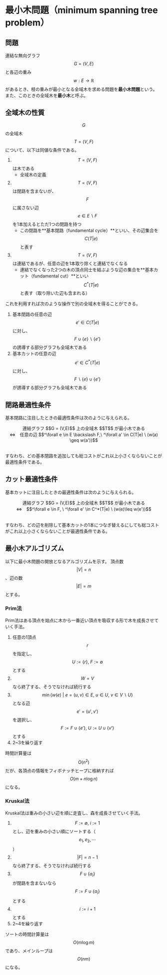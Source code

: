 # 最小木問題（minimum spanning tree problem）

## 問題

連結な無向グラフ $$G = (V,E)$$ と各辺の重み $$w:E \rightarrow \mathbb{R}$$ があるとき、枝の重みが最小となる全域木を求める問題を**最小木問題**という。
また、このときの全域木を**最小木**と呼ぶ。

## 全域木の性質

$$G$$ の全域木 $$T=(V,F)$$ について、以下は同値な条件である。

1. $$T = (V,F)$$ は木である
    * 全域木の定義
2. $$T = (V,F)$$ は閉路を含まないが、$$F$$ に属さない辺 $$e \in E \backslash F$$ を1本加えるとただ1つの閉路を持つ
    * この閉路を**基本閉路（fundamental cycle）**といい、その辺集合を $$C(T|e)$$ と表す
3. $$T = (V,F)$$ は連結であるが、任意の辺を1本取り除くと連結でなくなる
    * 連結でなくなった2つの木の頂点同士を結ぶような辺の集合を**基本カット（fundamental cut）**といい $$C^*(T|e)$$ と表す（取り除いた辺も含まれる）

これを利用すれば次のような操作で別の全域木を得ることができる。

1. 基本閉路の任意の辺 $$e' \in C(T|e)$$ に対し、$$F \cup \{e\} \backslash \{e'\}$$ の誘導する部分グラフも全域木である
2. 基本カットの任意の辺 $$e' \in C^*(T|e)$$ に対し、$$F \backslash \{e\} \cup \{e'\}$$ が誘導する部分グラフも全域木である

## 閉路最適性条件

基本閉路に注目したときの最適性条件は次のように与えられる。

<center>
連結グラフ $$G = (V,E)$$ 上の全域木 $$T$$ が最小木である<br />⇔　任意の辺 $$^\forall e \in E \backslash F,\ ^\forall a' \in C(T|e) \ (w(a) \geq w(a'))$$
</center><br />

すなわち、どの基本閉路を追加しても総コストがこれ以上小さくならないことが最適性条件である。

## カット最適性条件

基本カットに注目したときの最適性条件は次のように与えられる。

<center>
連結グラフ $$G = (V,E)$$ 上の全域木 $$T$$ が最小木である<br />⇔　$$^\forall e \in F, \ ^\forall e' \in C^*(T|e) \ (w(e)\leq w(e'))$$
</center><br />

すなわち、どの辺を削除して基本カットの1本につなぎ替えるにしても総コストがこれ以上小さくならないことが最適性条件である。

## 最小木アルゴリズム

以下に最小木問題の開放となるアルゴリズムを示す。
頂点数 $$|V| = n$$、辺の数 $$|E| = m$$ とする。

### Prim法

Prim法はある頂点を始点に木から一番近い頂点を吸収する形で木を成長させていく手法。

1. 任意の1頂点 $$r$$ を指定し、$$U := \{r\}, \ F:=\emptyset$$ とする
2. $$W=V$$ なら終了する、そうでなければ続行する
3. $$\min \{ w(e) \ | \ e = (u,v) \in E, \ u \in U, \ v \in V \backslash U \}$$ となる辺 $$e'=(u',v')$$ を選択し、$$F:=F\cup\{e'\}, \ U:= U \cup \{v'\}$$ とする
4. 2~3を繰り返す

時間計算量は $$O(n^2)$$ だが、各頂点の情報をフィボナッチヒープに格納すれば $$O(m + n \log n)$$ になる。

### Kruskal法

Kruskal法は重みの小さい辺を順に走査し、森を成長させていく手法。

1. $$F:= \emptyset, \ i:= 1$$ とし、辺を重みの小さい順にソートする（$$e_1, e_2, \cdots$$）
2. $$|F| = n-1$$ なら終了する、そうでなければ続行する
3. $$F \cup \{a_i\}$$ が閉路を含まないなら $$F := F\cup \{a_i\}$$ とする
4. $$i:=i+1$$ とする
5. 2~4を繰り返す

ソートの時間計算量は $$O(m \log m)$$ であり、メインループは $$O(nm)$$ になる。
